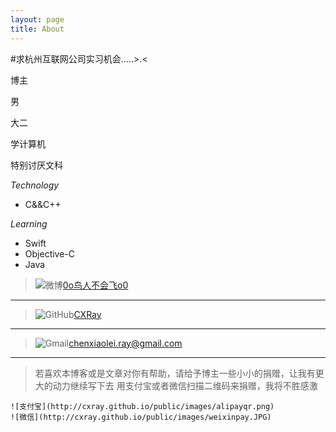 ```yaml
---
layout: page
title: About
---
```

#求杭州互联网公司实习机会.....>.<

博主

男

大二

学计算机

特别讨厌文科

*Technology*

* C&&C++

*Learning*

* Swift
* Objective-C
* Java



>![微博](http://cxray.github.io/public/images/weibo.png)[0o鸟人不会飞o0](http://weibo.com/p/1005051795459455)
***

>![GitHub](http://cxray.github.io/public/images/github.png)[CXRay](https://github.com/CXRay)
***

>![Gmail](http://cxray.github.io/public/images/gmail.png)[chenxiaolei.ray@gmail.com](mailto:chenxiaolei.ray@gmail.com)
***

>若喜欢本博客或是文章对你有帮助，请给予博主一些小小的捐赠，让我有更大的动力继续写下去
>用支付宝或者微信扫描二维码来捐赠，我将不胜感激

	![支付宝](http://cxray.github.io/public/images/alipayqr.png)
	![微信](http://cxray.github.io/public/images/weixinpay.JPG)

